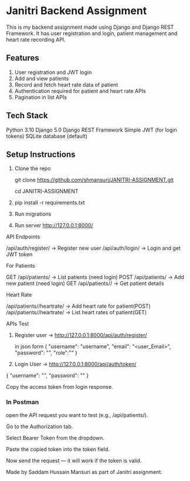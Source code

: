 # Janitri Backend Assignment

This is my backend assignment made using Django and Django REST Framework.
It has user registration and login, patient management and heart rate recording API.

## Features

1. User registration and JWT login
2. Add and view patients
3. Record and fetch heart rate data of patient
4. Authentication required for patient and heart rate APIs
5. Pagination in list APIs


## Tech Stack

Python 3.10
Django 5.0
Django REST Framework
Simple JWT (for login tokens)
SQLite database (default)


## Setup Instructions

1. Clone the repo

   git clone https://github.com/shmansuri/JANITRI-ASSIGNMENT.git

   cd JANITRI-ASSIGNMENT

2. pip install -r requirements.txt

3. Run migrations

4. Run server  http://127.0.0.1:8000/

API Endpoints

/api/auth/register/ -> Register new user
/api/auth/login/ -> Login and get JWT token

For Patients 

GET /api/patients/ -> List patients (need login)
POST /api/patients/ -> Add new patient (need login)
GET /api/patients/<id>/ -> Get patient details

Heart Rate

/api/patients/<id>/heartrate/ -> Add heart rate for patient(POST)
/api/patients/<id>/heartrate/ -> List heart rates of patient(GET)


APIs Test 

1. Register user -> http://127.0.0.1:8000/api/auth/register/

   in json form
   {
     "username": "username",
     "email": "<user_Email>",
     "password": "<Password>",
     "role":"<Enter Your Role>"
   }

2. Login User ->  http://127.0.0.1:8000/api/auth/token/

{
  "username": "<username>",
  "password": "<Password123>"
}



Copy the access token from login response.


### In Postman


open the API request you want to test (e.g., /api/patients/).

Go to the Authorization tab.

Select Bearer Token from the dropdown.

Paste the copied token into the token field.

Now send the request — it will work if the token is valid.



Made by Saddam Hussain Mansuri as part of Janitri assignment.
